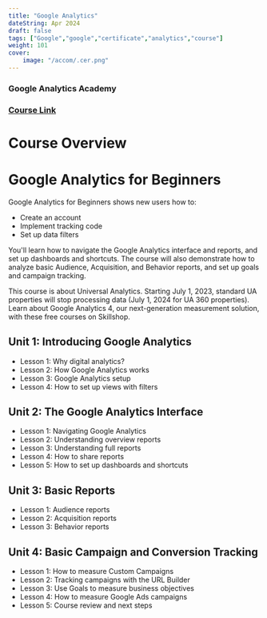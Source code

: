 ```yaml
---
title: "Google Analytics"
dateString: Apr 2024
draft: false
tags: ["Google","google","certificate","analytics","course"]
weight: 101
cover: 
    image: "/accom/.cer.png"
---
```

### Google Analytics Academy

### [Course Link](https://analytics.google.com/analytics/academy/course/6)

# Course Overview

# Google Analytics for Beginners

Google Analytics for Beginners shows new users how to:
- Create an account
- Implement tracking code
- Set up data filters

You'll learn how to navigate the Google Analytics interface and reports, and set up dashboards and shortcuts. The course will also demonstrate how to analyze basic Audience, Acquisition, and Behavior reports, and set up goals and campaign tracking.

This course is about Universal Analytics. Starting July 1, 2023, standard UA properties will stop processing data (July 1, 2024 for UA 360 properties). Learn about Google Analytics 4, our next-generation measurement solution, with these free courses on Skillshop.

## Unit 1: Introducing Google Analytics
- Lesson 1: Why digital analytics?
- Lesson 2: How Google Analytics works
- Lesson 3: Google Analytics setup
- Lesson 4: How to set up views with filters

## Unit 2: The Google Analytics Interface
- Lesson 1: Navigating Google Analytics
- Lesson 2: Understanding overview reports
- Lesson 3: Understanding full reports
- Lesson 4: How to share reports
- Lesson 5: How to set up dashboards and shortcuts

## Unit 3: Basic Reports
- Lesson 1: Audience reports
- Lesson 2: Acquisition reports
- Lesson 3: Behavior reports

## Unit 4: Basic Campaign and Conversion Tracking
- Lesson 1: How to measure Custom Campaigns
- Lesson 2: Tracking campaigns with the URL Builder
- Lesson 3: Use Goals to measure business objectives
- Lesson 4: How to measure Google Ads campaigns
- Lesson 5: Course review and next steps


